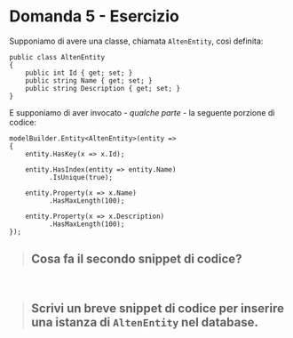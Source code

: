 # Domanda 5 - Esercizio

Supponiamo di avere una classe, chiamata <code>AltenEntity</code>, così definita:

    public class AltenEntity
    {
        public int Id { get; set; }
        public string Name { get; set; }
        public string Description { get; set; } 
    }

E supponiamo di aver invocato - *qualche parte* - la seguente porzione di codice:

    modelBuilder.Entity<AltenEntity>(entity =>
    {
        entity.HasKey(x => x.Id);

        entity.HasIndex(entity => entity.Name)
              .IsUnique(true);

        entity.Property(x => x.Name)
              .HasMaxLength(100);

        entity.Property(x => x.Description)
              .HasMaxLength(100);
    });

>## Cosa fa il secondo snippet di codice?

&nbsp;

>## Scrivi un breve snippet di codice per inserire una istanza di <code>AltenEntity</code> nel database.
